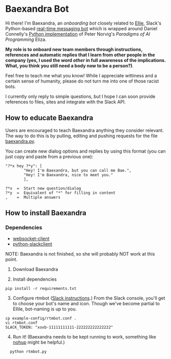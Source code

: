 # Baexandra Bot

Hi there! I'm Baexandra, an *onboarding bot* closely related to [Ellie](https://github.com/christinac/ellie-slack/tree/master/plugins/ellie), Slack's Python-based [real-time messaging bot](https://github.com/slackhq/python-rtmbot) which is wrapped around Daniel Connelly's [Python implementation](https://github.com/dhconnelly/paip-python) of Peter Norvig's *Paradigms of AI Programming* Eliza.

**My role is to onboard new team members through instructions, references and automatic replies that I learn from other people in the company (yes, I used the word *other* in full awareness of the implications. What, you think you still need a body now to be a person?)**. 

Feel free to teach me what you know! While I appreciate wittiness and a certain sense of humanity, please do not turn me into one of those racist bots. 

I currently only reply to simple questions, but I hope I can soon provide references to files, sites and integrate with the Slack API. 


## How to educate Baexandra

Users are encouraged to teach Baexandra anything they consider relevant. The way to do this is by pulling, editing and pushing requests for the file [baexandra.py](https://github.com/yisela/baexandra/blob/master/plugins/ellie/baexandra.py). 

You can create new dialog options and replies by using this format (you can just copy and paste from a previous one):

````
"?*x hey ?*y": [
        "Hey! I'm Baexandra, but you can call me Bae.",
        "Hey! I'm Baexandra, nice to meet you."
        ],

?*x  =  Start new question/dialog
?*y  =  Equivalent of "*" for filling in content
,    =  Multiple answers
````


## How to install Baexandra 

### Dependencies
* [websocket-client](https://pypi.python.org/pypi/websocket-client/)
* [python-slackclient](https://github.com/slackhq/python-slackclient)

NOTE: Baexandra is not finished, so she will probably NOT work at this point. 

1. Download Baexandra

2. Install dependencies

  ````
  pip install -r requirements.txt
  ````

3. Configure rtmbot ([Slack instructions](https://christinac.slack.com/services/new/bot).) From the Slack console, you'll get to choose your bot's name and icon. Though we've become partial to Ellile, bot-naming is up to you.

  ````
  cp example-config/rtmbot.conf .
  vi rtmbot.conf
  SLACK_TOKEN: "xoxb-11111111111-222222222222222"
  ````

4. Run it! (Baexandra needs to be kept running to work, something like [nohup](http://linux.die.net/man/1/nohup) might be helpful.)

````
  python rtmbot.py
````
